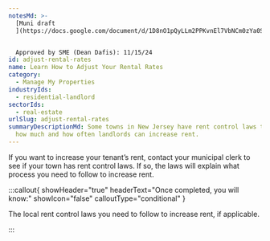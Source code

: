 ```yaml
---
notesMd: >-
  [Muni draft
  ](https://docs.google.com/document/d/1D8nO1pQyLLm2PPKvnEl7VbNCm0zYa0SR7KKmFZuEC_A/edit)


  Approved by SME (Dean Dafis): 11/15/24
id: adjust-rental-rates
name: Learn How to Adjust Your Rental Rates
category:
  - Manage My Properties
industryIds:
  - residential-landlord
sectorIds:
  - real-estate
urlSlug: adjust-rental-rates
summaryDescriptionMd: Some towns in New Jersey have rent control laws that limit
  how much and how often landlords can increase rent.
---
```


If you want to increase your tenant’s rent, contact your municipal clerk to see if your town has rent control laws. If so, the laws will explain what process you need to follow to increase rent.

:::callout{ showHeader="true" headerText="Once completed, you will know:" showIcon="false" calloutType="conditional" }

The local rent control laws you need to follow to increase rent, if applicable.

:::
